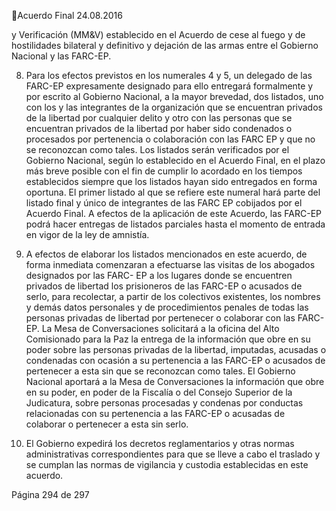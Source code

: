 Acuerdo Final 
24.08.2016 

y  Verificación  (MM&V)  establecido  en  el  Acuerdo  de  cese  al  fuego  y  de  hostilidades 
bilateral y definitivo y dejación de las armas entre el Gobierno Nacional y las FARC-EP. 
 

 

8. Para  los  efectos  previstos  en  los  numerales  4  y  5,  un  delegado  de  las  FARC-EP 
expresamente  designado  para  ello  entregará  formalmente  y  por  escrito  al  Gobierno 
Nacional,  a  la  mayor  brevedad,  dos  listados,  uno  con  los  y  las  integrantes  de  la 
organización que se encuentran privados de la libertad por cualquier delito y otro con las 
personas  que  se  encuentran  privados  de  la  libertad  por  haber  sido  condenados  o 
procesados por pertenencia o colaboración con las FARC EP y que no se reconozcan como 
tales. Los listados serán verificados por el Gobierno Nacional, según lo establecido en el 
Acuerdo  Final,  en  el  plazo  más  breve  posible  con  el  fin  de  cumplir  lo  acordado  en  los 
tiempos establecidos siempre que los listados hayan sido entregados en forma oportuna. 
El  primer  listado  al  que  se  refiere  este  numeral  hará  parte  del  listado  final  y  único  de 
integrantes de las FARC EP cobijados por el Acuerdo Final. A efectos de la aplicación de 
este Acuerdo, las FARC-EP podrá hacer entregas de listados parciales hasta el momento 
de entrada en vigor de la ley de amnistía. 
9. A  efectos  de  elaborar  los  listados  mencionados  en  este  acuerdo,  de  forma  inmediata 
comenzaran a efectuarse las visitas de los abogados designados por las FARC- EP a los 
lugares  donde  se  encuentren  privados  de  libertad  los  prisioneros  de  las  FARC-EP  o 
acusados  de  serlo,  para  recolectar,  a  partir  de  los  colectivos  existentes,  los  nombres  y 
demás datos personales y de procedimientos penales de todas las personas privadas de 
libertad por pertenecer o colaborar con las FARC-EP. La Mesa de Conversaciones solicitará 
a la oficina del Alto Comisionado para la Paz la entrega de la información que obre en su 
poder sobre las personas privadas de la libertad, imputadas, acusadas o condenadas con 
ocasión  a  su  pertenencia  a  las  FARC-EP  o  acusados  de  pertenecer  a  esta  sin  que  se 
reconozcan como tales.  El Gobierno Nacional aportará a la Mesa de Conversaciones la 
información que obre en su poder, en poder de la Fiscalía o del Consejo Superior de la 
Judicatura,  sobre  personas  procesadas  y  condenas  por  conductas  relacionadas  con  su 
pertenencia a las FARC-EP o acusadas de colaborar o pertenecer a esta sin serlo.   
 
10. El  Gobierno  expedirá  los  decretos  reglamentarios  y  otras  normas  administrativas 
correspondientes  para  que  se  lleve  a  cabo  el  traslado  y  se  cumplan  las  normas  de 
vigilancia y custodia establecidas en este acuerdo. 
 
 
 
 
 
Página 294 de 297 

 


